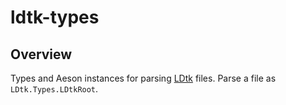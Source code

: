# ldtk-types

## Overview

Types and Aeson instances for parsing [LDtk](https://ldtk.io/json) files. Parse
a file as `LDtk.Types.LDtkRoot`.

